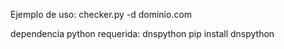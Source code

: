 Ejemplo de uso: checker.py -d dominio.com

dependencia python requerida: dnspython
pip install dnspython
